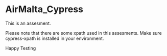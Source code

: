 # AirMalta_Cypress
This is an assesment.


Please note that there are some xpath used in this assesments.
Make sure cypress-xpath is installed in your environment.


Happy Testing

